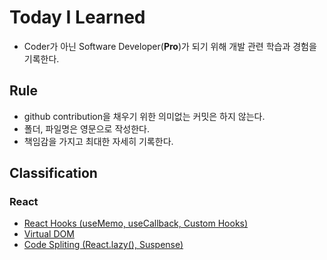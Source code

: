 # Today I Learned
* Coder가 아닌 Software Developer(**Pro**)가 되기 위해 개발 관련 학습과 경험을 기록한다.

## Rule
* github contribution을 채우기 위한 의미없는 커밋은 하지 않는다.
* 폴더, 파일명은 영문으로 작성한다.
* 책임감을 가지고 최대한 자세히 기록한다.

## Classification

### React
* [React Hooks (useMemo, useCallback, Custom Hooks)](https://github.com/junho01052/TIL/blob/main/React/React%20Hooks%20(useMemo.%20useCallback).md)
* [Virtual DOM](https://github.com/junho01052/TIL/blob/main/React/Virtual%20DOM.md)
* [Code Spliting (React.lazy(), Suspense)]()
